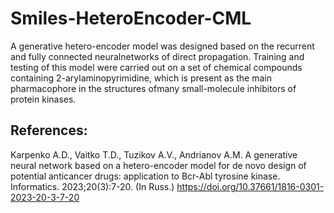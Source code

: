 # Smiles-HeteroEncoder-CML
A generative hetero-encoder model was designed based on the recurrent and fully connected neuralnetworks of direct propagation. Training and testing of this model were carried out on a set of chemical
compounds containing 2-arylaminopyrimidine, which is present as the main pharmacophore in the structures ofmany small-molecule inhibitors of protein kinases.

## References:

Karpenko A.D., Vaitko T.D., Tuzikov A.V., Andrianov A.M. A generative neural network based on a hetero-encoder model for de novo design of potential anticancer drugs: application to Bcr-Abl tyrosine kinase. Informatics. 2023;20(3):7-20. (In Russ.) https://doi.org/10.37661/1816-0301-2023-20-3-7-20
